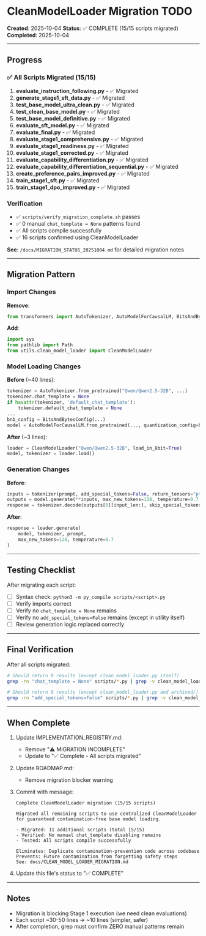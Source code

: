 # CleanModelLoader Migration TODO

**Created**: 2025-10-04
**Status**: ✅ COMPLETE (15/15 scripts migrated)
**Completed**: 2025-10-04

---

## Progress

### ✅ All Scripts Migrated (15/15)

1. **evaluate_instruction_following.py** - ✅ Migrated
2. **generate_stage1_sft_data.py** - ✅ Migrated
3. **test_base_model_ultra_clean.py** - ✅ Migrated
4. **test_clean_base_model.py** - ✅ Migrated
5. **test_base_model_definitive.py** - ✅ Migrated
6. **evaluate_sft_model.py** - ✅ Migrated
7. **evaluate_final.py** - ✅ Migrated
8. **evaluate_stage1_comprehensive.py** - ✅ Migrated
9. **evaluate_stage1_readiness.py** - ✅ Migrated
10. **evaluate_stage1_corrected.py** - ✅ Migrated
11. **evaluate_capability_differentiation.py** - ✅ Migrated
12. **evaluate_capability_differentiation_sequential.py** - ✅ Migrated
13. **create_preference_pairs_improved.py** - ✅ Migrated
14. **train_stage1_sft.py** - ✅ Migrated
15. **train_stage1_dpo_improved.py** - ✅ Migrated

### Verification

- ✅ `scripts/verify_migration_complete.sh` passes
- ✅ 0 manual `chat_template = None` patterns found
- ✅ All scripts compile successfully
- ✅ 16 scripts confirmed using CleanModelLoader

**See**: `/docs/MIGRATION_STATUS_20251004.md` for detailed migration notes

---

## Migration Pattern

### Import Changes

**Remove**:
```python
from transformers import AutoTokenizer, AutoModelForCausalLM, BitsAndBytesConfig
```

**Add**:
```python
import sys
from pathlib import Path
from utils.clean_model_loader import CleanModelLoader
```

### Model Loading Changes

**Before** (~40 lines):
```python
tokenizer = AutoTokenizer.from_pretrained("Qwen/Qwen2.5-32B", ...)
tokenizer.chat_template = None
if hasattr(tokenizer, 'default_chat_template'):
    tokenizer.default_chat_template = None
...
bnb_config = BitsAndBytesConfig(...)
model = AutoModelForCausalLM.from_pretrained(..., quantization_config=bnb_config, ...)
```

**After** (~3 lines):
```python
loader = CleanModelLoader("Qwen/Qwen2.5-32B", load_in_8bit=True)
model, tokenizer = loader.load()
```

### Generation Changes

**Before**:
```python
inputs = tokenizer(prompt, add_special_tokens=False, return_tensors="pt", ...)
outputs = model.generate(**inputs, max_new_tokens=128, temperature=0.7, ...)
response = tokenizer.decode(outputs[0][input_len:], skip_special_tokens=True)
```

**After**:
```python
response = loader.generate(
    model, tokenizer, prompt,
    max_new_tokens=128, temperature=0.7
)
```

---

## Testing Checklist

After migrating each script:

- [ ] Syntax check: `python3 -m py_compile scripts/<script>.py`
- [ ] Verify imports correct
- [ ] Verify no `chat_template = None` remains
- [ ] Verify no `add_special_tokens=False` remains (except in utility itself)
- [ ] Review generation logic replaced correctly

---

## Final Verification

After all scripts migrated:

```bash
# Should return 0 results (except clean_model_loader.py itself)
grep -rn "chat_template = None" scripts/*.py | grep -v clean_model_loader.py

# Should return 0 results (except clean_model_loader.py and archived/)
grep -rn "add_special_tokens=False" scripts/*.py | grep -v clean_model_loader.py | grep -v archived/
```

---

## When Complete

1. Update IMPLEMENTATION_REGISTRY.md:
   - Remove "⚠️ MIGRATION INCOMPLETE"
   - Update to "✅ Complete - All scripts migrated"

2. Update ROADMAP.md:
   - Remove migration blocker warning

3. Commit with message:
   ```
   Complete CleanModelLoader migration (15/15 scripts)

   Migrated all remaining scripts to use centralized CleanModelLoader
   for guaranteed contamination-free base model loading.

   - Migrated: 11 additional scripts (total 15/15)
   - Verified: No manual chat_template disabling remains
   - Tested: All scripts compile successfully

   Eliminates: Duplicate contamination-prevention code across codebase
   Prevents: Future contamination from forgetting safety steps
   See: docs/CLEAN_MODEL_LOADER_MIGRATION.md
   ```

4. Update this file's status to "✅ COMPLETE"

---

## Notes

- Migration is blocking Stage 1 execution (we need clean evaluations)
- Each script ~30-50 lines → ~10 lines (simpler, safer)
- After completion, grep must confirm ZERO manual patterns remain
